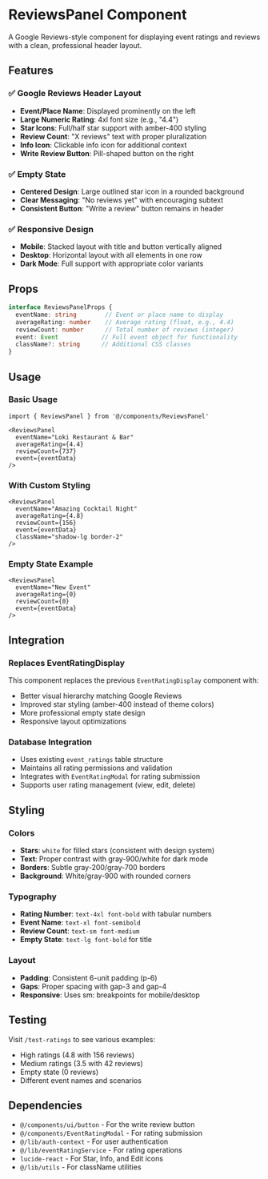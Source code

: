 # ReviewsPanel Component

A Google Reviews-style component for displaying event ratings and reviews with a clean, professional header layout.

## Features

### ✅ Google Reviews Header Layout
- **Event/Place Name**: Displayed prominently on the left
- **Large Numeric Rating**: 4xl font size (e.g., "4.4")
- **Star Icons**: Full/half star support with amber-400 styling
- **Review Count**: "X reviews" text with proper pluralization
- **Info Icon**: Clickable info icon for additional context
- **Write Review Button**: Pill-shaped button on the right

### ✅ Empty State
- **Centered Design**: Large outlined star icon in a rounded background
- **Clear Messaging**: "No reviews yet" with encouraging subtext
- **Consistent Button**: "Write a review" button remains in header

### ✅ Responsive Design
- **Mobile**: Stacked layout with title and button vertically aligned
- **Desktop**: Horizontal layout with all elements in one row
- **Dark Mode**: Full support with appropriate color variants

## Props

```typescript
interface ReviewsPanelProps {
  eventName: string        // Event or place name to display
  averageRating: number    // Average rating (float, e.g., 4.4)
  reviewCount: number      // Total number of reviews (integer)
  event: Event            // Full event object for functionality
  className?: string      // Additional CSS classes
}
```

## Usage

### Basic Usage
```tsx
import { ReviewsPanel } from '@/components/ReviewsPanel'

<ReviewsPanel
  eventName="Loki Restaurant & Bar"
  averageRating={4.4}
  reviewCount={737}
  event={eventData}
/>
```

### With Custom Styling
```tsx
<ReviewsPanel
  eventName="Amazing Cocktail Night"
  averageRating={4.8}
  reviewCount={156}
  event={eventData}
  className="shadow-lg border-2"
/>
```

### Empty State Example
```tsx
<ReviewsPanel
  eventName="New Event"
  averageRating={0}
  reviewCount={0}
  event={eventData}
/>
```

## Integration

### Replaces EventRatingDisplay
This component replaces the previous `EventRatingDisplay` component with:
- Better visual hierarchy matching Google Reviews
- Improved star styling (amber-400 instead of theme colors)
- More professional empty state design
- Responsive layout optimizations

### Database Integration
- Uses existing `event_ratings` table structure
- Maintains all rating permissions and validation
- Integrates with `EventRatingModal` for rating submission
- Supports user rating management (view, edit, delete)

## Styling

### Colors
- **Stars**: `white` for filled stars (consistent with design system)
- **Text**: Proper contrast with gray-900/white for dark mode
- **Borders**: Subtle gray-200/gray-700 borders
- **Background**: White/gray-900 with rounded corners

### Typography
- **Rating Number**: `text-4xl font-bold` with tabular numbers
- **Event Name**: `text-xl font-semibold`
- **Review Count**: `text-sm font-medium`
- **Empty State**: `text-lg font-bold` for title

### Layout
- **Padding**: Consistent 6-unit padding (p-6)
- **Gaps**: Proper spacing with gap-3 and gap-4
- **Responsive**: Uses sm: breakpoints for mobile/desktop

## Testing

Visit `/test-ratings` to see various examples:
- High ratings (4.8 with 156 reviews)
- Medium ratings (3.5 with 42 reviews)
- Empty state (0 reviews)
- Different event names and scenarios

## Dependencies

- `@/components/ui/button` - For the write review button
- `@/components/EventRatingModal` - For rating submission
- `@/lib/auth-context` - For user authentication
- `@/lib/eventRatingService` - For rating operations
- `lucide-react` - For Star, Info, and Edit icons
- `@/lib/utils` - For className utilities

